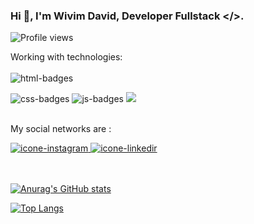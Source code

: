 ### Hi 👋, I'm Wivim David, Developer Fullstack </>. 


<p align="left"> <img src="https://komarev.com/ghpvc/?username=WivimDavid&color=green" alt="Profile views"/> </p>


Working with technologies:
<br>
<br>
<img  src="https://img.shields.io/badge/HTML5-E34F26?style=for-the-badge&logo=html5&logoColor=white" alt="html-badges" />

<img src="https://img.shields.io/badge/CSS3-1572B6?style=for-the-badge&logo=css3&logoColor=white" alt="css-badges"/>

<img src="https://img.shields.io/badge/JavaScript-F7DF1E?style=for-the-badge&logo=javascript&logoColor=black" alt="js-badges"/>

<img src="https://img.shields.io/badge/-ReactJs-61DAFB?logo=react&logoColor=white&style=for-the-badge"/>

<br>
<br>

My social networks are :

<a href="https://www.instagram.com/wivimdavid/" target="_blank" />
<img  src="https://img.shields.io/badge/Instagram-E4405F?style=for-the-badge&logo=instagram&logoColor=white" type="target-blank" alt="icone-instagram" />
  
<a href="https://www.linkedin.com/in/wivim-david/" type="target-blank" />
<img  src="https://img.shields.io/badge/LinkedIn-0077B5?style=for-the-badge&logo=linkedin&logoColor=white" type="target-blank" alt="icone-linkedir" />
<br>
<br>
<br>
  
![Anurag's GitHub stats](https://github-readme-stats.vercel.app/api?username=WivimDavid&show_icons=true&theme=dracula)

[![Top Langs](https://github-readme-stats.vercel.app/api/top-langs/?username=WivimDavid&show_icons=true&theme=dracula)](https://github.com/anuraghazra/github-readme-stats)

